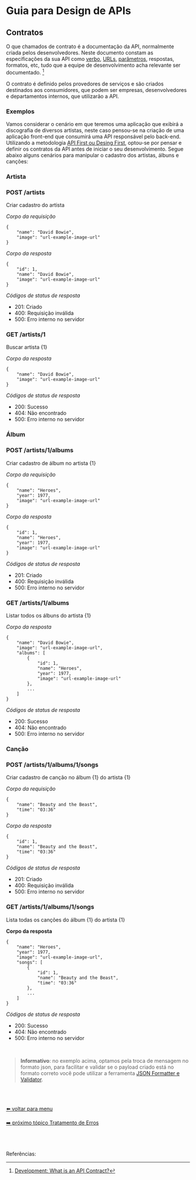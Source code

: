 # Guia para Design de APIs

## Contratos

O que chamados de contrato é a documentação da API, normalmente criada pelos desenvolvedores. Neste documento constam as especificações da sua API como [verbo](http-verbs.md), [URLs](urls.md), [parâmetros](parameters.md), respostas, formatos, etc, tudo que a equipe de desenvolvimento acha relevante ser documentado. [^1]

O contrato é definido pelos provedores de serviços e são criados destinados aos consumidores, que podem ser empresas, desenvolvedores e departamentos internos, que utilizarão a API.

### Exemplos

Vamos considerar o cenário em que teremos uma aplicação que exibirá a discografia de diversos artistas, neste caso pensou-se na criação de uma aplicação front-end que consumirá uma API responsável pelo back-end. Utilizando a metodologia [API First ou Desing First](desing-firts.md), optou-se por pensar e definir os contratos da API antes de iniciar o seu desenvolvimento. Segue abaixo alguns cenários para manipular o cadastro dos artistas, álbuns e canções:


### Artista

### POST /artists

Criar cadastro do artista

*Corpo da requisição*
```
{
    "name": "David Bowie",
    "image": "url-example-image-url"
}
```

*Corpo da resposta*
```
{
    "id": 1,
    "name": "David Bowie",
    "image": "url-example-image-url"
}
```

*Códigos de status de resposta*

- 201: Criado
- 400: Requisição inválida
- 500: Erro interno no servidor

### GET /artists/1

Buscar artista {1}

*Corpo da resposta*

```
{
    "name": "David Bowie",
    "image": "url-example-image-url"
}
```

*Códigos de status de resposta*

- 200: Sucesso
- 404: Não encontrado
- 500: Erro interno no servidor

### Álbum

### POST /artists/1/albums

Criar cadastro de álbum no artista {1}

*Corpo da requisição*
```
{
    "name": "Heroes",
    "year": 1977,
    "image": "url-example-image-url"
}
```

*Corpo da resposta*
```
{
    "id": 1,
    "name": "Heroes",
    "year": 1977,
    "image": "url-example-image-url"
}
```

*Códigos de status de resposta*

- 201: Criado
- 400: Requisição inválida
- 500: Erro interno no servidor

### GET /artists/1/albums

Listar todos os álbuns do artista {1}

*Corpo da resposta*
```
{
    "name": "David Bowie",
    "image": "url-example-image-url",
    "albums": [
        {
            "id": 1,
            "name": "Heroes",
            "year": 1977,
            "image": "url-example-image-url"
        },
        ...
    ]
}
```

*Códigos de status de resposta*

- 200: Sucesso
- 404: Não encontrado
- 500: Erro interno no servidor

### Canção

### POST /artists/1/albums/1/songs

Criar cadastro de canção no álbum {1} do artista {1}

*Corpo da requisição*
```
{
    "name": "Beauty and the Beast",
    "time": "03:36"
}
```

*Corpo da resposta*
```
{
    "id": 1,
    "name": "Beauty and the Beast",
    "time": "03:36"
}
```

*Códigos de status de resposta*

- 201: Criado
- 400: Requisição inválida
- 500: Erro interno no servidor

### GET /artists/1/albums/1/songs

Lista todas os canções do álbum {1} do artista {1}

**Corpo da resposta**
```
{
    "name": "Heroes",
    "year": 1977,
    "image": "url-example-image-url",
    "songs": [
        {
            "id": 1,
            "name": "Beauty and the Beast",
            "time": "03:36"
        },
        ...
    ]
}
```

*Códigos de status de resposta*

- 200: Sucesso
- 404: Não encontrado
- 500: Erro interno no servidor


<br>

> **Informativo**: no exemplo acima, optamos pela troca de mensagem no formato json, para facilitar e validar se o payload criado está no formato correto você pode utilizar a ferramenta [JSON Formatter e Validator](https://jsonformatter.curiousconcept.com/).

<br><br>

[⬅️ voltar para menu](index.md)

[➡️ próximo tópico Tratamento de Erros](error-handling.md)

<br><br>

Referências:

[^1]: [Development: What is an API Contract?](https://lazaroibanez.com/development-what-is-an-api-contract-683ced58e06f)
